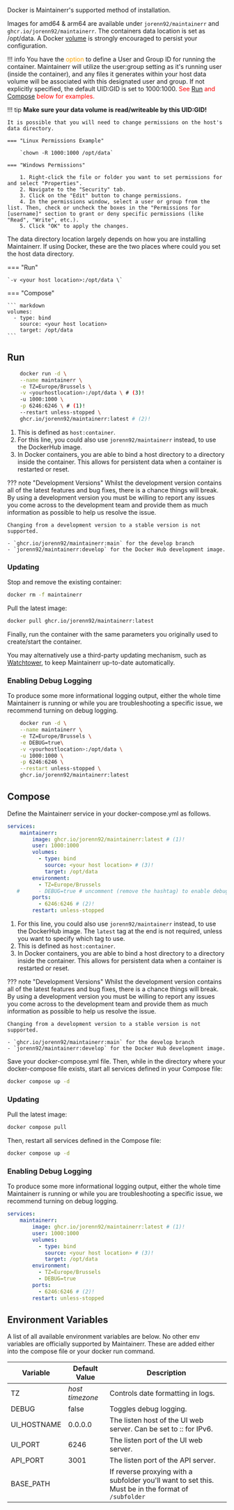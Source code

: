 
Docker is Maintainerr's supported method of installation.

Images for amd64 & arm64 are available under `jorenn92/maintainerr` and `ghcr.io/jorenn92/maintainerr`.
The containers data location is set as /opt/data. A Docker [volume][tooltip] is strongly encouraged to persist your configuration.

[tooltip]: https://docs.docker.com/storage/volumes/#start-a-container-with-a-volume "Click here to be taken to the Docker documentation page on volumes."

!!! info
    You have the <font color="orange"> option </font> to define a User and Group ID for running the container. Maintainerr will utilize the user:group setting as it's running user (inside the container), and any files it generates within your host data volume will be associated with this designated user and group. If not explicitly specified, the default UID:GID is set to 1000:1000.
    <font color="red">See [Run](#run) and [Compose](#compose) below for examples.</font>

!!! tip
    **Make sure your data volume is read/writeable by this UID:GID!**

    It is possible that you will need to change permissions on the host's data directory.

    === "Linux Permissions Example"

        `chown -R 1000:1000 /opt/data`

    === "Windows Permissions"

        1. Right-click the file or folder you want to set permissions for and select "Properties".
        2. Navigate to the "Security" tab.
        3. Click on the "Edit" button to change permissions.
        4. In the permissions window, select a user or group from the list. Then, check or uncheck the boxes in the "Permissions for [username]" section to grant or deny specific permissions (like "Read", "Write", etc.).
        5. Click "OK" to apply the changes.

The data directory location largely depends on how you are installing Maintainerr. If using Docker, these are the two places where could you set the host data directory.

=== "Run"

    `-v <your host location>:/opt/data \`

=== "Compose"

    ``` markdown
    volumes:
      - type: bind
        source: <your host location>
        target: /opt/data
    ```   

## Run

``` {.bash .annotate}
    docker run -d \
    --name maintainerr \
    -e TZ=Europe/Brussels \
    -v <yourhostlocation>:/opt/data \ # (3)!
    -u 1000:1000 \
    -p 6246:6246 \ # (1)!
    --restart unless-stopped \
    ghcr.io/jorenn92/maintainerr:latest # (2)!
```

1. This is defined as `host:container`.
2. For this line, you could also use `jorenn92/maintainerr` instead, to use the DockerHub image.
3. In Docker containers, you are able to bind a host directory to a directory inside the container. This allows for persistent data when a container is restarted or reset.

??? note "Development Versions"
    Whilst the development version contains all of the latest features and bug fixes, there is a chance things will break. By using a development version you must be willing to report any issues you come across to the development team and provide them as much information as possible to help us resolve the issue.

    Changing from a development version to a stable version is not supported.

    - `ghcr.io/jorenn92/maintainerr:main` for the develop branch
    - `jorenn92/maintainerr:develop` for the Docker Hub development image.

### Updating

Stop and remove the existing container:

```bash
docker rm -f maintainerr
```

Pull the latest image:

```bash
docker pull ghcr.io/jorenn92/maintainerr:latest
```

Finally, run the container with the same parameters you originally used to create/start the container.

You may alternatively use a third-party updating mechanism, such as [Watchtower](https://github.com/containrrr/watchtower), to keep Maintainerr up-to-date automatically.

### Enabling Debug Logging

To produce some more informational logging output, either the whole time Maintainerr is running or while you are troubleshooting a specific issue, we recommend turning on debug logging.

``` bash hl_lines="4"
    docker run -d \
    --name maintainerr \
    -e TZ=Europe/Brussels \
    -e DEBUG=true\
    -v <yourhostlocation>:/opt/data \
    -u 1000:1000 \
    -p 6246:6246 \
    --restart unless-stopped \
    ghcr.io/jorenn92/maintainerr:latest
```

## Compose

Define the Maintainerr service in your docker-compose.yml as follows.

``` yaml {.annotate}
services:
    maintainerr:
        image: ghcr.io/jorenn92/maintainerr:latest # (1)!
        user: 1000:1000
        volumes:
          - type: bind
            source: <your host location> # (3)!
            target: /opt/data
        environment:
          - TZ=Europe/Brussels
   #      - DEBUG=true # uncomment (remove the hashtag) to enable debug logs
        ports:
          - 6246:6246 # (2)!
        restart: unless-stopped
```

1. For this line, you could also use `jorenn92/maintainerr` instead, to use the DockerHub image. The `latest` tag at the end is not required, unless you want to specify which tag to use.
2. This is defined as `host:container`.
3. In Docker containers, you are able to bind a host directory to a directory inside the container. This allows for persistent data when a container is restarted or reset.

??? note "Development Versions"
    Whilst the development version contains all of the latest features and bug fixes, there is a chance things will break. By using a development version you must be willing to report any issues you come across to the development team and provide them as much information as possible to help us resolve the issue.

    Changing from a development version to a stable version is not supported.

    - `ghcr.io/jorenn92/maintainerr:main` for the develop branch
    - `jorenn92/maintainerr:develop` for the Docker Hub development image.

Save your docker-compose.yml file.
Then, while in the directory where your docker-compose file exists, start all services defined in your Compose file:

```bash
docker compose up -d
```

### Updating

Pull the latest image:

```bash
docker compose pull
```

Then, restart all services defined in the Compose file:

```bash
docker compose up -d
```

### Enabling Debug Logging

To produce some more informational logging output, either the whole time Maintainerr is running or while you are troubleshooting a specific issue, we recommend turning on debug logging.

``` yaml hl_lines="9-11"
services:
    maintainerr:
        image: ghcr.io/jorenn92/maintainerr:latest # (1)!
        user: 1000:1000
        volumes:
          - type: bind
            source: <your host location> # (3)!
            target: /opt/data
        environment:
          - TZ=Europe/Brussels
          - DEBUG=true
        ports:
          - 6246:6246 # (2)!
        restart: unless-stopped
```

## Environment Variables

A list of all available environment variables are below. No other env variables are officially supported by Maintainerr. These are added either into the compose file or your docker run command.

| Variable | Default Value | Description |
|----------|-------|----------|
| TZ | *host timezone* | Controls date formatting in logs. |
| DEBUG | false | Toggles debug logging. |
| UI_HOSTNAME | 0.0.0.0 | The listen host of the UI web server. Can be set to :: for IPv6. |
| UI_PORT | 6246 | The listen port of the UI web server. |
| API_PORT | 3001 | The listen port of the API server. |
| BASE_PATH || If reverse proxying with a subfolder you'll want to set this. Must be in the format of `/subfolder` |
